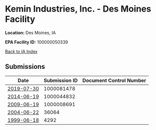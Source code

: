 # Kemin Industries, Inc. - Des Moines Facility

**Location:** Des Moines, IA

**EPA Facility ID:** 100000050339

[Back to IA Index](../../index.md)

## Submissions

| Date | Submission ID | Document Control Number |
|------|--------------|-------------------------|
| [2019-07-30](submissions/1000081478.md) | 1000081478 |  |
| [2014-06-19](submissions/1000044832.md) | 1000044832 |  |
| [2009-06-19](submissions/1000008691.md) | 1000008691 |  |
| [2004-06-22](submissions/36064.md) | 36064 |  |
| [1999-06-18](submissions/4292.md) | 4292 |  |
